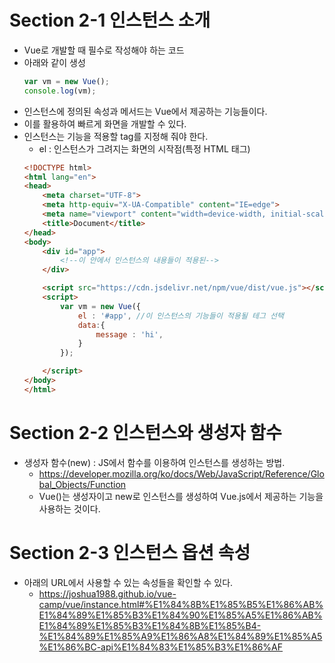 # Section 2-1 인스턴스 소개
- Vue로 개발할 때 필수로 작성해야 하는 코드
- 아래와 같이 생성
    ```js
    var vm = new Vue();
    console.log(vm);
    ```
- 인스턴스에 정의된 속성과 메서드는 Vue에서 제공하는 기능들이다.
- 이를 활용하여 빠르게 화면을 개발할 수 있다.
- 인스턴스는 기능을 적용할 tag를 지정해 줘야 한다.
    - el : 인스턴스가 그려지는 화면의 시작점(특정 HTML 태그)
    ```html
    <!DOCTYPE html>
    <html lang="en">
    <head>
        <meta charset="UTF-8">
        <meta http-equiv="X-UA-Compatible" content="IE=edge">
        <meta name="viewport" content="width=device-width, initial-scale=1.0">
        <title>Document</title>
    </head>
    <body>
        <div id="app">
            <!--이 안에서 인스턴스의 내용들이 적용된-->
        </div>

        <script src="https://cdn.jsdelivr.net/npm/vue/dist/vue.js"></script>
        <script>
            var vm = new Vue({
                el : '#app', //이 인스턴스의 기능들이 적용될 테그 선택
                data:{
                    message : 'hi',
                }
            });

        </script>
    </body>
    </html>
    ```


# Section 2-2 인스턴스와 생성자 함수
- 생성자 함수(new) : JS에서 함수를 이용하여 인스턴스를 생성하는 방법.
    - https://developer.mozilla.org/ko/docs/Web/JavaScript/Reference/Global_Objects/Function
    - Vue()는 생성자이고 new로 인스턴스를 생성하여 Vue.js에서 제공하는 기능을 사용하는 것이다.



# Section 2-3 인스턴스 옵션 속성
- 아래의 URL에서 사용할 수 있는 속성들을 확인할 수 있다.
    - https://joshua1988.github.io/vue-camp/vue/instance.html#%E1%84%8B%E1%85%B5%E1%86%AB%E1%84%89%E1%85%B3%E1%84%90%E1%85%A5%E1%86%AB%E1%84%89%E1%85%B3%E1%84%8B%E1%85%B4-%E1%84%89%E1%85%A9%E1%86%A8%E1%84%89%E1%85%A5%E1%86%BC-api%E1%84%83%E1%85%B3%E1%86%AF
    


